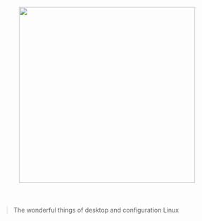 <h1 align="center">
	<br>
	<img width="400" src="http://i.imgur.com/QD9AENa.png">
	<br>
	<br>
</h1>

>   The wonderful things of desktop and configuration Linux